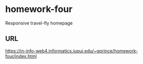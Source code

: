 # homework-four

Responsive travel-fly homepage

## URL

https://in-info-web4.informatics.iupui.edu/~gprince/homework-four/index.html
